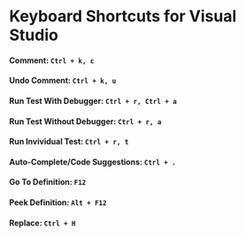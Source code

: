 # Keyboard Shortcuts for Visual Studio

#### Comment: `Ctrl + k, c`
#### Undo Comment: `Ctrl + k, u`
#### Run Test With Debugger: `Ctrl + r, Ctrl + a`
#### Run Test Without Debugger: `Ctrl + r, a`
#### Run Invividual Test: `Ctrl + r, t`
#### Auto-Complete/Code Suggestions: `Ctrl + .`
#### Go To Definition: `F12`
#### Peek Definition: `Alt + F12`
#### Replace: `Ctrl + H`
